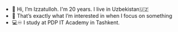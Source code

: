 - 👋 Hi, I’m Izzatulloh. I'm 20 years. I live in Uzbekistan🇺🇿
- 👀 That’s exactly what I’m interested in when I focus on something 
- 💻♾ I study at PDP IT Academy in Tashkent.

